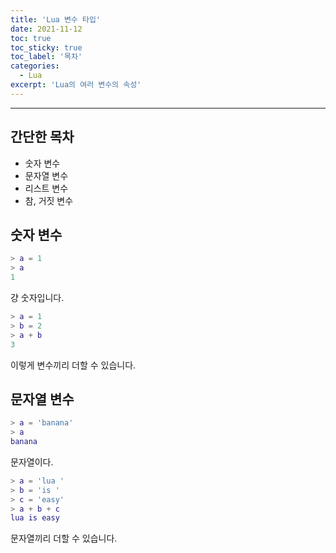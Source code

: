 ```yaml
---
title: 'Lua 변수 타입'
date: 2021-11-12
toc: true
toc_sticky: true
toc_label: '목차'
categories:
  - Lua
excerpt: 'Lua의 여러 변수의 속성'
---
```


---

## 간단한 목차

- 숫자 변수
- 문자열 변수
- 리스트 변수
- 참, 거짓 변수

## 숫자 변수

```lua
> a = 1
> a
1
```

걍 숫자입니다.

```lua
> a = 1
> b = 2
> a + b
3
```

이렇게 변수끼리 더할 수 있습니다.

## 문자열 변수

```lua
> a = 'banana'
> a
banana
```

문자열이다.

```lua
> a = 'lua '
> b = 'is '
> c = 'easy'
> a + b + c
lua is easy
```

문자열끼리 더할 수 있습니다.

